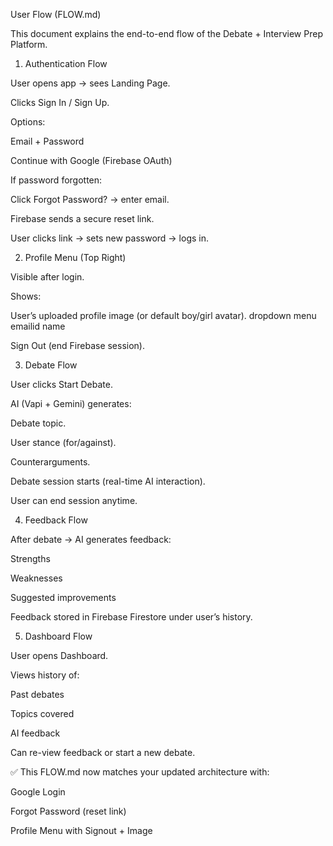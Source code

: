 User Flow (FLOW.md)

This document explains the end-to-end flow of the Debate + Interview Prep Platform.

1. Authentication Flow

User opens app → sees Landing Page.

Clicks Sign In / Sign Up.

Options:

Email + Password

Continue with Google (Firebase OAuth)

If password forgotten:

Click Forgot Password? → enter email.

Firebase sends a secure reset link.

User clicks link → sets new password → logs in.

2. Profile Menu (Top Right)

Visible after login.

Shows:

User’s uploaded profile image (or default boy/girl avatar).
dropdown menu
emailid
name 



Sign Out (end Firebase session).

3. Debate Flow

User clicks Start Debate.

AI (Vapi + Gemini) generates:

Debate topic.

User stance (for/against).

Counterarguments.

Debate session starts (real-time AI interaction).

User can end session anytime.

4. Feedback Flow

After debate → AI generates feedback:

Strengths

Weaknesses

Suggested improvements

Feedback stored in Firebase Firestore under user’s history.

5. Dashboard Flow

User opens Dashboard.

Views history of:

Past debates

Topics covered

AI feedback

Can re-view feedback or start a new debate.

✅ This FLOW.md now matches your updated architecture with:

Google Login

Forgot Password (reset link)

Profile Menu with Signout + Image